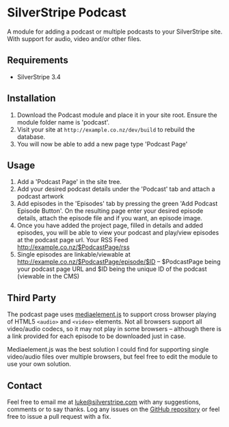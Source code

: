 # SilverStripe Podcast

A module for adding a podcast or multiple podcasts to your SilverStripe site. With support for audio, video and/or other files.

## Requirements

* SilverStripe 3.4

## Installation

1. Download the Podcast module and place it in your site root. Ensure the module folder name is 'podcast'.
2. Visit your site at `http://example.co.nz/dev/build` to rebuild the database.
3. You will now be able to add a new page type 'Podcast Page'

## Usage

1. Add a 'Podcast Page' in the site tree.
2. Add your desired podcast details under the 'Podcast' tab and attach a podcast artwork
3. Add episodes in the 'Episodes' tab by pressing the green 'Add Podcast Episode Button'. On the resulting page enter your desired episode details, attach the episode file and if you want, an episode image.
4. Once you have added the project page, filled in details and added episodes, you will be able to view your podcast and play/view episodes at the podcast page url. Your RSS Feed http://example.co.nz/$PodcastPage/rss
5. Single episodes are linkable/viewable at http://example.co.nz/$PodcastPage/episode/$ID – $PodcastPage being your podcast page URL and $ID being the unique ID of the podcast (viewable in the CMS)

## Third Party

The podcast page uses [mediaelement.js](http://mediaelementjs.com/) to support cross browser playing of HTML5 `<audio>` and `<video>` elements. Not all browsers support all video/audio codecs, so it may not play in some browsers – although there is a link provided for each episode to be downloaded just in case.

Mediaelement.js was the best solution I could find for supporting single video/audio files over multiple browsers, but feel free to edit the module to use your own solution.

## Contact
Feel free to email me at <luke@silverstripe.com> with any suggestions, comments or to say thanks. Log any issues on the [GitHub repository](https://github.com/lukereative/silverstripe-podcast) or feel free to issue a pull request with a fix.
